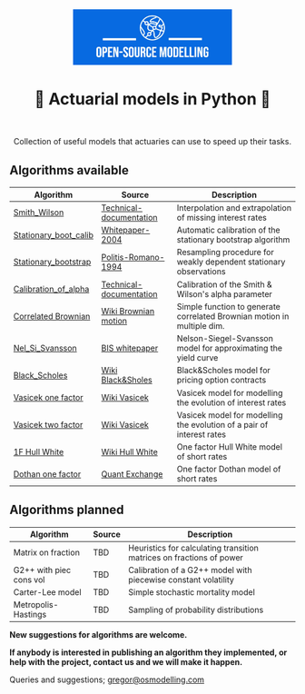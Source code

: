 <div align="center">
  <a href="https://github.com/open-source-modelling" target="_blank">
    <picture>
      <img src="images/OSM_logo.jpeg" width=280 alt="Logo"/>
    </picture>
  </a>
</div>

<h1 align="center" style="border-botom: none">
  <b>
    🐍 Actuarial models in Python 🐍     
  </b>
</h1>

</br>

<p align="center">
  Collection of useful models that actuaries can use to speed up their tasks. 
</p>


## Algorithms available

| Algorithm                | Source                              | Description                                                                 |
| -------------------------| ----------------------------------- | ----------------------------------------------------------------------      |
| [Smith_Wilson]           | [Technical-documentation]           | Interpolation and extrapolation of missing interest rates                   |
| [Stationary_boot_calib]  | [Whitepaper-2004]                   | Automatic calibration of the stationary bootstrap algorithm                 |
| [Stationary_bootstrap]   | [Politis-Romano-1994]               | Resampling procedure for weakly dependent stationary observations           |
| [Calibration_of_alpha]   | [Technical-documentation]           | Calibration of the Smith & Wilson's alpha parameter                         |
| [Correlated Brownian]    | [Wiki Brownian motion]              | Simple function to generate correlated Brownian motion in multiple dim.     |
| [Nel_Si_Svansson]        | [BIS whitepaper]                    | Nelson-Siegel-Svansson model for approximating the yield curve              |
| [Black_Scholes]          | [Wiki Black&Sholes]                 | Black&Scholes model for pricing option contracts                            |
| [Vasicek one factor]     | [Wiki Vasicek]                      | Vasicek model for modelling the evolution of interest rates                 |
| [Vasicek two factor]     | [Wiki Vasicek]                      | Vasicek model for modelling the evolution of a pair of interest rates       |
| [1F Hull White]          | [Wiki Hull White]                   | One factor Hull White model of short rates                                  |
| [Dothan one factor]      | [Quant Exchange]                    | One factor Dothan model of short rates                                      |

[Quant Exchange]:https://quant.stackexchange.com/questions/16017/for-the-dothan-model-eqbt-infty
[Dothan one factor]:https://github.com/open-source-modelling/insurance_python/tree/main/dothan_one_factor
[Wiki Hull White]:https://en.wikipedia.org/wiki/Hull%E2%80%93White_model
[1F Hull White]:https://github.com/open-source-modelling/insurance_python/tree/main/hull_white_one_factor
[Smith_Wilson]: https://github.com/open-source-modelling/insurance_python/tree/main/smith_wilson
[Technical-documentation]: https://www.eiopa.europa.eu/sites/default/files/risk_free_interest_rate/12092019-technical_documentation.pdf
[Stationary_boot_calib]: https://github.com/open-source-modelling/insurance_python/tree/main/stationary_bootstrap_calibration
[Whitepaper-2004]: http://public.econ.duke.edu/~ap172/Politis_White_2004.pdf
[Stationary_bootstrap]: https://github.com/open-source-modelling/insurance_python/tree/main/stationary_bootstrap
[Politis-Romano-1994]: https://www.jstor.org/stable/2290993
[Calibration_of_alpha]: https://github.com/open-source-modelling/insurance_python/tree/main/bisection_alpha
[Correlated Brownian]: https://github.com/open-source-modelling/insurance_python/tree/main/correlated_brownian_motion_python
[Wiki Brownian motion]: https://en.wikipedia.org/wiki/Brownian_motion
[Nel_Si_Svansson]: https://github.com/open-source-modelling/insurance_python/tree/main/nelson_siegel_svansson
[BIS whitepaper]: https://www.bis.org/publ/bppdf/bispap25l.pdf
[Black_Scholes]: https://github.com/open-source-modelling/insurance_python/tree/main/black_sholes
[Wiki Black&Sholes]: https://en.wikipedia.org/wiki/Black%E2%80%93Scholes_model
[Vasicek one factor]: https://github.com/open-source-modelling/insurance_python/tree/main/vasicek_one_factor
[Wiki Vasicek]: https://en.wikipedia.org/wiki/Vasicek_model
[Vasicek two factor]: https://github.com/open-source-modelling/insurance_python/tree/main/vasicek_two_factor

## Algorithms planned

| Algorithm              | Source                              | Description                                                            |
| ---------------------- | ----------------------------------- | ---------------------------------------------------------------------- |
| Matrix on fraction     | TBD                                 | Heuristics for calculating transition matrices on fractions of power   |
| G2++ with piec cons vol| TBD                                 | Calibration of a G2++ model with piecewise constant volatility          |
| Carter-Lee model       | TBD                                 | Simple stochastic mortality model                                      |
| Metropolis-Hastings    | TBD                                 | Sampling of probability distributions                                  |

<b> New suggestions for algorithms are welcome. </b>

<b> If anybody is interested in publishing an algorithm they implemented, or help with the project, contact us and we will make it happen. </b>

Queries and suggestions; gregor@osmodelling.com
